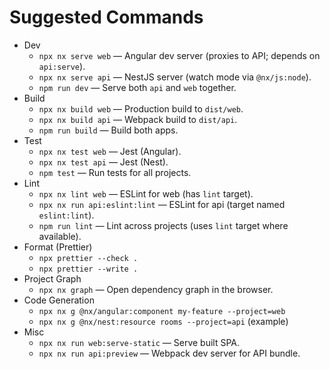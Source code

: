 # Suggested Commands

- Dev
  - `npx nx serve web` — Angular dev server (proxies to API; depends on `api:serve`).
  - `npx nx serve api` — NestJS server (watch mode via `@nx/js:node`).
  - `npm run dev` — Serve both `api` and `web` together.
- Build
  - `npx nx build web` — Production build to `dist/web`.
  - `npx nx build api` — Webpack build to `dist/api`.
  - `npm run build` — Build both apps.
- Test
  - `npx nx test web` — Jest (Angular).
  - `npx nx test api` — Jest (Nest).
  - `npm test` — Run tests for all projects.
- Lint
  - `npx nx lint web` — ESLint for web (has `lint` target).
  - `npx nx run api:eslint:lint` — ESLint for api (target named `eslint:lint`).
  - `npm run lint` — Lint across projects (uses `lint` target where available).
- Format (Prettier)
  - `npx prettier --check .`
  - `npx prettier --write .`
- Project Graph
  - `npx nx graph` — Open dependency graph in the browser.
- Code Generation
  - `npx nx g @nx/angular:component my-feature --project=web`
  - `npx nx g @nx/nest:resource rooms --project=api` (example)
- Misc
  - `npx nx run web:serve-static` — Serve built SPA.
  - `npx nx run api:preview` — Webpack dev server for API bundle.
